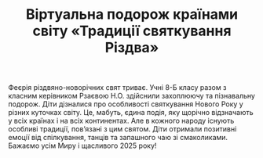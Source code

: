 ﻿---
title: Віртуальна подорож країнами світу «Традиції святкування Різдва»
---

Феєрія різдвяно-новорічних свят триває. Учні 8-Б класу разом з класним керівником Рзаєвою Н.О. здійснили захоплюючу та пізнавальну подорож. Діти дізналися про особливості святкування Нового Року у різних куточках світу. Це, мабуть, єдина подія, яку щорічно відзначають у всіх країнах і на всіх континентах. Але в кожного народу існують особливі традиції, пов’язані з цим святом.  Діти отримали позитивні емоції від спілкування, танців та запашного чаю зі смаколиками. Бажаємо усім Миру і щасливого 2025 року!

<slideshow />